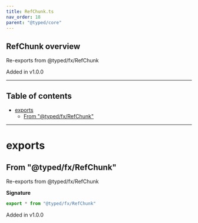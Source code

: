 ```yaml
---
title: RefChunk.ts
nav_order: 18
parent: "@typed/core"
---
```


## RefChunk overview

Re-exports from @typed/fx/RefChunk

Added in v1.0.0

---

<h2 class="text-delta">Table of contents</h2>

- [exports](#exports)
  - [From "@typed/fx/RefChunk"](#from-typedfxrefchunk)

---

# exports

## From "@typed/fx/RefChunk"

Re-exports from @typed/fx/RefChunk

**Signature**

```ts
export * from "@typed/fx/RefChunk"
```

Added in v1.0.0
